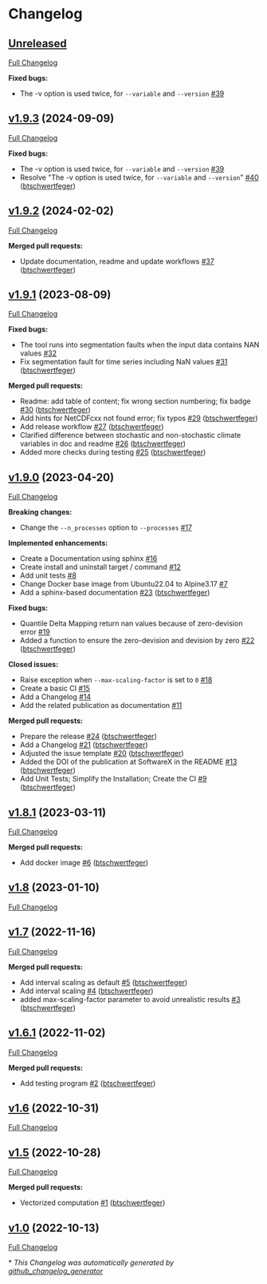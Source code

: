 # Changelog

## [Unreleased](https://github.com/btschwertfeger/BiasAdjustCXX/tree/HEAD)

[Full Changelog](https://github.com/btschwertfeger/BiasAdjustCXX/compare/v1.9.3...HEAD)

**Fixed bugs:**

- The -v option is used twice, for `--variable` and `--version` [\#39](https://github.com/btschwertfeger/BiasAdjustCXX/issues/39)

## [v1.9.3](https://github.com/btschwertfeger/BiasAdjustCXX/tree/v1.9.3) (2024-09-09)

[Full Changelog](https://github.com/btschwertfeger/BiasAdjustCXX/compare/v1.9.2...v1.9.3)

**Fixed bugs:**

- The -v option is used twice, for `--variable` and `--version` [\#39](https://github.com/btschwertfeger/BiasAdjustCXX/issues/39)
- Resolve "The -v option is used twice, for `--variable` and `--version`" [\#40](https://github.com/btschwertfeger/BiasAdjustCXX/pull/40) ([btschwertfeger](https://github.com/btschwertfeger))

## [v1.9.2](https://github.com/btschwertfeger/BiasAdjustCXX/tree/v1.9.2) (2024-02-02)

[Full Changelog](https://github.com/btschwertfeger/BiasAdjustCXX/compare/v1.9.1...v1.9.2)

**Merged pull requests:**

- Update documentation, readme and update workflows [\#37](https://github.com/btschwertfeger/BiasAdjustCXX/pull/37) ([btschwertfeger](https://github.com/btschwertfeger))

## [v1.9.1](https://github.com/btschwertfeger/BiasAdjustCXX/tree/v1.9.1) (2023-08-09)

[Full Changelog](https://github.com/btschwertfeger/BiasAdjustCXX/compare/v1.9.0...v1.9.1)

**Fixed bugs:**

- The tool runs into segmentation faults when the input data contains NAN values [\#32](https://github.com/btschwertfeger/BiasAdjustCXX/issues/32)
- Fix segmentation fault for time series including NaN values [\#31](https://github.com/btschwertfeger/BiasAdjustCXX/pull/31) ([btschwertfeger](https://github.com/btschwertfeger))

**Merged pull requests:**

- Readme: add table of content; fix wrong section numbering; fix badge [\#30](https://github.com/btschwertfeger/BiasAdjustCXX/pull/30) ([btschwertfeger](https://github.com/btschwertfeger))
- Add hints for NetCDFcxx not found error; fix typos [\#29](https://github.com/btschwertfeger/BiasAdjustCXX/pull/29) ([btschwertfeger](https://github.com/btschwertfeger))
- Add release workflow [\#27](https://github.com/btschwertfeger/BiasAdjustCXX/pull/27) ([btschwertfeger](https://github.com/btschwertfeger))
- Clarified difference between stochastic and non-stochastic climate variables in doc and readme [\#26](https://github.com/btschwertfeger/BiasAdjustCXX/pull/26) ([btschwertfeger](https://github.com/btschwertfeger))
- Added more checks during testing [\#25](https://github.com/btschwertfeger/BiasAdjustCXX/pull/25) ([btschwertfeger](https://github.com/btschwertfeger))

## [v1.9.0](https://github.com/btschwertfeger/BiasAdjustCXX/tree/v1.9.0) (2023-04-20)

[Full Changelog](https://github.com/btschwertfeger/BiasAdjustCXX/compare/v1.8.1...v1.9.0)

**Breaking changes:**

- Change the `--n_processes` option to `--processes`  [\#17](https://github.com/btschwertfeger/BiasAdjustCXX/issues/17)

**Implemented enhancements:**

- Create a Documentation using sphinx [\#16](https://github.com/btschwertfeger/BiasAdjustCXX/issues/16)
- Create install and uninstall target / command [\#12](https://github.com/btschwertfeger/BiasAdjustCXX/issues/12)
- Add unit tests [\#8](https://github.com/btschwertfeger/BiasAdjustCXX/issues/8)
- Change Docker base image from Ubuntu22.04 to Alpine3.17 [\#7](https://github.com/btschwertfeger/BiasAdjustCXX/issues/7)
- Add a sphinx-based documentation [\#23](https://github.com/btschwertfeger/BiasAdjustCXX/pull/23) ([btschwertfeger](https://github.com/btschwertfeger))

**Fixed bugs:**

- Quantile Delta Mapping return nan values because of zero-devision error [\#19](https://github.com/btschwertfeger/BiasAdjustCXX/issues/19)
- Added a function to ensure the zero-devision and devision by zero [\#22](https://github.com/btschwertfeger/BiasAdjustCXX/pull/22) ([btschwertfeger](https://github.com/btschwertfeger))

**Closed issues:**

- Raise exception when `--max-scaling-factor` is set to `0`  [\#18](https://github.com/btschwertfeger/BiasAdjustCXX/issues/18)
- Create a basic CI [\#15](https://github.com/btschwertfeger/BiasAdjustCXX/issues/15)
- Add a Changelog [\#14](https://github.com/btschwertfeger/BiasAdjustCXX/issues/14)
- Add the related publication as documentation   [\#11](https://github.com/btschwertfeger/BiasAdjustCXX/issues/11)

**Merged pull requests:**

- Prepare the release [\#24](https://github.com/btschwertfeger/BiasAdjustCXX/pull/24) ([btschwertfeger](https://github.com/btschwertfeger))
- Add a Changelog [\#21](https://github.com/btschwertfeger/BiasAdjustCXX/pull/21) ([btschwertfeger](https://github.com/btschwertfeger))
- Adjusted the issue template [\#20](https://github.com/btschwertfeger/BiasAdjustCXX/pull/20) ([btschwertfeger](https://github.com/btschwertfeger))
- Added the DOI of the publication at SoftwareX in the README [\#13](https://github.com/btschwertfeger/BiasAdjustCXX/pull/13) ([btschwertfeger](https://github.com/btschwertfeger))
- Add Unit Tests; Simplify the Installation; Create the CI [\#9](https://github.com/btschwertfeger/BiasAdjustCXX/pull/9) ([btschwertfeger](https://github.com/btschwertfeger))

## [v1.8.1](https://github.com/btschwertfeger/BiasAdjustCXX/tree/v1.8.1) (2023-03-11)

[Full Changelog](https://github.com/btschwertfeger/BiasAdjustCXX/compare/v1.8...v1.8.1)

**Merged pull requests:**

- Add docker image [\#6](https://github.com/btschwertfeger/BiasAdjustCXX/pull/6) ([btschwertfeger](https://github.com/btschwertfeger))

## [v1.8](https://github.com/btschwertfeger/BiasAdjustCXX/tree/v1.8) (2023-01-10)

[Full Changelog](https://github.com/btschwertfeger/BiasAdjustCXX/compare/v1.7...v1.8)

## [v1.7](https://github.com/btschwertfeger/BiasAdjustCXX/tree/v1.7) (2022-11-16)

[Full Changelog](https://github.com/btschwertfeger/BiasAdjustCXX/compare/v1.6.1...v1.7)

**Merged pull requests:**

- Add interval scaling as default [\#5](https://github.com/btschwertfeger/BiasAdjustCXX/pull/5) ([btschwertfeger](https://github.com/btschwertfeger))
- Add interval scaling [\#4](https://github.com/btschwertfeger/BiasAdjustCXX/pull/4) ([btschwertfeger](https://github.com/btschwertfeger))
- added max-scaling-factor parameter to avoid unrealistic results [\#3](https://github.com/btschwertfeger/BiasAdjustCXX/pull/3) ([btschwertfeger](https://github.com/btschwertfeger))

## [v1.6.1](https://github.com/btschwertfeger/BiasAdjustCXX/tree/v1.6.1) (2022-11-02)

[Full Changelog](https://github.com/btschwertfeger/BiasAdjustCXX/compare/v1.6...v1.6.1)

**Merged pull requests:**

- Add testing program [\#2](https://github.com/btschwertfeger/BiasAdjustCXX/pull/2) ([btschwertfeger](https://github.com/btschwertfeger))

## [v1.6](https://github.com/btschwertfeger/BiasAdjustCXX/tree/v1.6) (2022-10-31)

[Full Changelog](https://github.com/btschwertfeger/BiasAdjustCXX/compare/v1.5...v1.6)

## [v1.5](https://github.com/btschwertfeger/BiasAdjustCXX/tree/v1.5) (2022-10-28)

[Full Changelog](https://github.com/btschwertfeger/BiasAdjustCXX/compare/v1.0...v1.5)

**Merged pull requests:**

- Vectorized computation [\#1](https://github.com/btschwertfeger/BiasAdjustCXX/pull/1) ([btschwertfeger](https://github.com/btschwertfeger))

## [v1.0](https://github.com/btschwertfeger/BiasAdjustCXX/tree/v1.0) (2022-10-13)

[Full Changelog](https://github.com/btschwertfeger/BiasAdjustCXX/compare/d9cd18f57ada1713f00f3600aed5b9d2f38f4d45...v1.0)



\* *This Changelog was automatically generated by [github_changelog_generator](https://github.com/github-changelog-generator/github-changelog-generator)*
